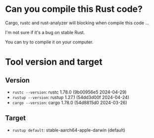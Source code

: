 # Can you compile this Rust code?

Cargo, rustc and rust-analyzer will blocking when compile this code ...

I'm not sure if it's a bug on stable Rust.

You can try to compile it on your computer.

# Tool version and target

## Version

* `rustc --version`: rustc 1.78.0 (9b00956e5 2024-04-29)
* `rustup --version`: rustup 1.27.1 (54dd3d00f 2024-04-24)
* `cargo --version`: cargo 1.78.0 (54d8815d0 2024-03-26)

## Target

* `rustup default`: stable-aarch64-apple-darwin (default)

